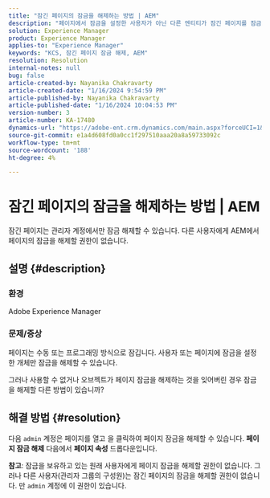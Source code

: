 ```yaml
---
title: "잠긴 페이지의 잠금을 해제하는 방법 | AEM"
description: "페이지에서 잠금을 설정한 사용자가 아닌 다른 엔티티가 잠긴 페이지를 잠금 해제해야 하는 AEM 문제를 해결하는 방법을 알아봅니다."
solution: Experience Manager
product: Experience Manager
applies-to: "Experience Manager"
keywords: "KCS, 잠긴 페이지 잠금 해제, AEM"
resolution: Resolution
internal-notes: null
bug: false
article-created-by: Nayanika Chakravarty
article-created-date: "1/16/2024 9:54:59 PM"
article-published-by: Nayanika Chakravarty
article-published-date: "1/16/2024 10:04:53 PM"
version-number: 3
article-number: KA-17480
dynamics-url: "https://adobe-ent.crm.dynamics.com/main.aspx?forceUCI=1&pagetype=entityrecord&etn=knowledgearticle&id=956525e1-b9b4-ee11-a569-6045bd0063aa"
source-git-commit: e1a4d608fd0a0cc1f297510aaa20a8a59733092c
workflow-type: tm+mt
source-wordcount: '188'
ht-degree: 4%

---
```


# 잠긴 페이지의 잠금을 해제하는 방법 | AEM


잠긴 페이지는 관리자 계정에서만 잠금 해제할 수 있습니다. 다른 사용자에게 AEM에서 페이지의 잠금을 해제할 권한이 없습니다.

## 설명 {#description}


### <b>환경</b>

Adobe Experience Manager

### <b>문제/증상</b>

페이지는 수동 또는 프로그래밍 방식으로 잠깁니다. 사용자 또는 페이지에 잠금을 설정한 개체만 잠금을 해제할 수 있습니다.

그러나 사용할 수 없거나 오브젝트가 페이지 잠금을 해제하는 것을 잊어버린 경우 잠금을 해제할 다른 방법이 있습니까?


## 해결 방법 {#resolution}


다음 `admin` 계정은 페이지를 열고 을 클릭하여 페이지 잠금을 해제할 수 있습니다. <b>페이지 잠금 해제</b> 다음에서 <b>페이지 속성</b> 드롭다운입니다.

<b>참고</b>: 잠금을 보유하고 있는 원래 사용자에게 페이지 잠금을 해제할 권한이 없습니다. 그러나 다른 사용자(관리자 그룹의 구성원)는 잠긴 페이지의 잠금을 해제할 권한이 없습니다. 만 `admin` 계정에 이 권한이 있습니다.
